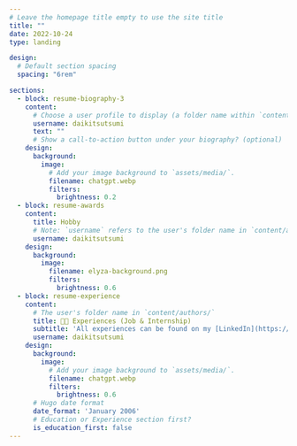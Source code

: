 ```yaml
---
# Leave the homepage title empty to use the site title
title: ""
date: 2022-10-24
type: landing

design:
  # Default section spacing
  spacing: "6rem"

sections:
  - block: resume-biography-3
    content:
      # Choose a user profile to display (a folder name within `content/authors/`)
      username: daikitsutsumi
      text: ""
      # Show a call-to-action button under your biography? (optional)
    design:
      background:
        image:
          # Add your image background to `assets/media/`.
          filename: chatgpt.webp
          filters:
            brightness: 0.2
  - block: resume-awards
    content:
      title: Hobby
      # Note: `username` refers to the user's folder name in `content/authors/`
      username: daikitsutsumi
    design:
      background:
        image:
          filename: elyza-background.png
          filters:
            brightness: 0.6
  - block: resume-experience
    content:
      # The user's folder name in `content/authors/`
      title: 🧑‍💻️ Experiences (Job & Internship)
      subtitle: 'All experiences can be found on my [LinkedIn](https://www.linkedin.com/in/daiki-tsutsumi/).'
      username: daikitsutsumi
    design:
      background:
        image:
          # Add your image background to `assets/media/`.
          filename: chatgpt.webp
          filters:
            brightness: 0.6
      # Hugo date format
      date_format: 'January 2006'
      # Education or Experience section first?
      is_education_first: false
---
```

